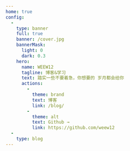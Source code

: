 ```yaml
---
home: true
config:
  -
    type: banner
    full: true
    banner: /cover.jpg
    bannerMask:
      light: 0
      dark: 0.3
    hero:
      name: WEEW12
      tagline: 博客&学习
      text: 踏实一些不要着急，你想要的 岁月都会给你
      actions:
        -
          theme: brand
          text: 博客
          link: /blog/
        -
          theme: alt
          text: Github →
          link: https://github.com/weew12
  -
    type: blog
---
```


